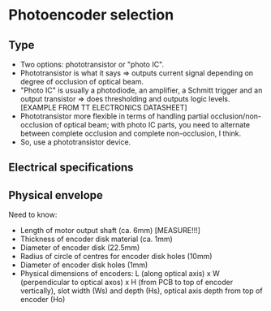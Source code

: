 # Photoencoder selection

## Type

 - Two options: phototransistor or "photo IC".
 - Phototransistor is what it says => outputs current signal depending
   on degree of occlusion of optical beam.
 - "Photo IC" is usually a photodiode, an amplifier, a Schmitt trigger
   and an output transistor => does thresholding and outputs logic
   levels. [EXAMPLE FROM TT ELECTRONICS DATASHEET]
 - Phototransistor more flexible in terms of handling partial
   occlusion/non-occlusion of optical beam; with photo IC parts, you
   need to alternate between complete occlusion and complete
   non-occlusion, I think.
 - So, use a phototransistor device.


## Electrical specifications


## Physical envelope

Need to know:

 - Length of motor output shaft (ca. 6mm) [MEASURE!!!]
 - Thickness of encoder disk material (ca. 1mm)
 - Diameter of encoder disk (22.5mm)
 - Radius of circle of centres for encoder disk holes (10mm)
 - Diameter of encoder disk holes (1mm)
 - Physical dimensions of encoders: L (along optical axis) x W
   (perpendicular to optical axos) x H (from PCB to top of encoder
   vertically), slot width (Ws) and depth (Hs), optical axis depth
   from top of encoder (Ho)
